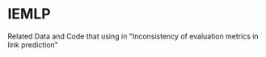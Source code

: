 # IEMLP
Related Data and Code that using in "Inconsistency of evaluation metrics in link prediction"
